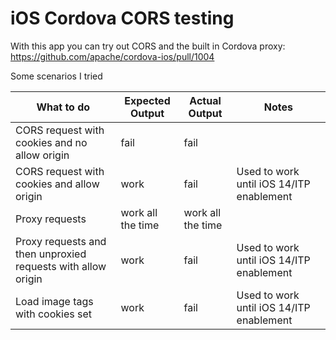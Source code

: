 # iOS Cordova CORS testing

With this app you can try out CORS and the built in Cordova proxy: https://github.com/apache/cordova-ios/pull/1004

Some scenarios I tried

| What to do                                    | Expected Output   | Actual Output     | Notes                                    |
|-----------------------------------------------|-------------------|-------------------|------------------------------------------|
| CORS request with cookies and no allow origin | fail              | fail              |                                          |
| CORS request with cookies and allow origin   | work              | fail              | Used to work until iOS 14/ITP enablement |
| Proxy requests                                | work all the time | work all the time |                                          |
| Proxy requests and then unproxied requests with allow origin| work | fail | Used to work until iOS 14/ITP enablement |
| Load image tags with cookies set | work | fail | Used to work until iOS 14/ITP enablement |